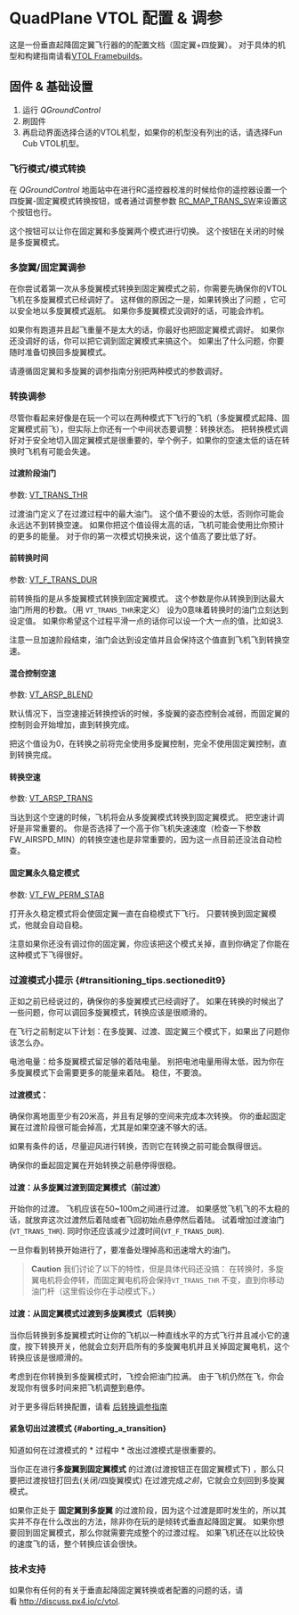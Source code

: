 # QuadPlane VTOL 配置 & 调参

这是一份垂直起降固定翼飞行器的的配置文档（固定翼+四旋翼）。 对于具体的机型和构建指南请看[VTOL Framebuilds](../frames_vtol/README.md)。

## 固件 & 基础设置

1. 运行 *QGroundControl*
2. 刷固件
3. 再启动界面选择合适的VTOL机型，如果你的机型没有列出的话，请选择Fun Cub VTOL机型。 

### 飞行模式/模式转换

在 *QGroundControl* 地面站中在进行RC遥控器校准的时候给你的遥控器设置一个四旋翼-固定翼模式转换按钮，或者通过调整参数 [RC_MAP_TRANS_SW](../advanced_config/parameter_reference.md#RC_MAP_TRANS_SW)来设置这个按钮也行。

这个按钮可以让你在固定翼和多旋翼两个模式进行切换。 这个按钮在关闭的时候是多旋翼模式。

### 多旋翼/固定翼调参

在你尝试着第一次从多旋翼模式转换到固定翼模式之前，你需要先确保你的VTOL飞机在多旋翼模式已经调好了。 这样做的原因之一是，如果转换出了问题 ，它可以安全地以多旋翼模式返航。 如果你多旋翼模式没调好的话，可能会炸机。

如果你有跑道并且起飞重量不是太大的话，你最好也把固定翼模式调好。 如果你还没调好的话，你可以把它调到固定翼模式来搞这个。 如果出了什么问题，你要随时准备切换回多旋翼模式。

请遵循固定翼和多旋翼的调参指南分别把两种模式的参数调好。

### 转换调参

尽管你看起来好像是在玩一个可以在两种模式下飞行的飞机（多旋翼模式起降、固定翼模式前飞），但实际上你还有一个中间状态要调整：转换状态。 把转换模式调好对于安全地切入固定翼模式是很重要的，举个例子，如果你的空速太低的话在转换时飞机有可能会失速。

#### 过渡阶段油门

参数: [VT_TRANS_THR](../advanced_config/parameter_reference.md#VT_TRANS_THR)

过渡油门定义了在过渡过程中的最大油门。 这个值不要设的太低，否则你可能会永远达不到转换空速。 如果你把这个值设得太高的话，飞机可能会使用比你预计的更多的能量。 对于你的第一次模式切换来说，这个值高了要比低了好。

#### 前转换时间

参数: [VT_F_TRANS_DUR](../advanced_config/parameter_reference.md#VT_F_TRANS_DUR)

前转换指的是从多旋翼模式转换到固定翼模式。 这个参数是你从转换到到达最大油门所用的秒数。（用 `VT_TRANS_THR`来定义） 设为0意味着转换时的油门立刻达到设定值。 如果你希望这个过程平滑一点的话你可以设一个大一点的值，比如说3.

注意一旦加速阶段结束，油门会达到设定值并且会保持这个值直到飞机飞到转换空速。

#### 混合控制空速

参数: [VT_ARSP_BLEND](../advanced_config/parameter_reference.md#VT_ARSP_BLEND)

默认情况下，当空速接近转换控诉的时候，多旋翼的姿态控制会减弱，而固定翼的控制则会开始增加，直到转换完成。

把这个值设为0，在转换之前将完全使用多旋翼控制，完全不使用固定翼控制，直到转换完成。

#### 转换空速

参数: [VT_ARSP_TRANS](../advanced_config/parameter_reference.md#VT_ARSP_TRANS)

当达到这个空速的时候，飞机将会从多旋翼模式转换到固定翼模式。 把空速计调好是非常重要的。 你是否选择了一个高于你飞机失速速度（检查一下参数FW\_AIRSPD\_MIN）的转换空速也是非常重要的，因为这一点目前还没法自动检查。

#### 固定翼永久稳定模式

参数: [VT_FW_PERM_STAB](../advanced_config/parameter_reference.md#VT_FW_PERM_STAB)

打开永久稳定模式将会使固定翼一直在自稳模式下飞行。 只要转换到固定翼模式，他就会自动自稳。

注意如果你还没有调过你的固定翼，你应该把这个模式关掉，直到你确定了你能在这种模式下飞得很好。

### 过渡模式小提示 {#transitioning_tips.sectionedit9}

正如之前已经说过的，确保你的多旋翼模式已经调好了。 如果在转换的时候出了一些问题，你可以调回多旋翼模式，转换应该是很顺滑的。

在飞行之前制定以下计划：在多旋翼、过渡、固定翼三个模式下，如果出了问题你该怎么办。

电池电量：给多旋翼模式留足够的着陆电量。 别把电池电量用得太低，因为你在多旋翼模式下会需要更多的能量来着陆。 稳住，不要浪。

#### 过渡模式：

确保你离地面至少有20米高，并且有足够的空间来完成本次转换。 你的垂起固定翼在过渡阶段很可能会掉高，尤其是如果空速不够大的话。

如果有条件的话，尽量迎风进行转换，否则它在转换之前可能会飘得很远。

确保你的垂起固定翼在开始转换之前悬停得很稳。

#### 过渡：从多旋翼过渡到固定翼模式（前过渡）

开始你的过渡。 飞机应该在50~100m之间进行过渡。 如果感觉飞机飞的不太稳的话，就放弃这次过渡然后着陆或者飞回初始点悬停然后着陆。 试着增加过渡油门(`VT_TRANS_THR`). 同时你还应该减少过渡时间(`VT_F_TRANS_DUR`).

一旦你看到转换开始进行了，要准备处理掉高和迅速增大的油门。

> **Caution** 我们讨论了以下的特性，但是具体代码还没搞： 在转换时，多旋翼电机将会停转，而固定翼电机将会保持`VT_TRANS_THR` 不变，直到你移动油门杆（这里假设你在手动模式下。）

#### 过渡：从固定翼模式过渡到多旋翼模式（后转换）

当你后转换到多旋翼模式时让你的飞机以一种直线水平的方式飞行并且减小它的速度，按下转换开关，他就会立刻开启所有的多旋翼电机并且关掉固定翼电机，这个转换应该是很顺滑的。

考虑到在你转换到多旋翼模式时，飞控会把油门拉满。 由于飞机仍然在飞，你会发现你有很多时间来把飞机调整到悬停。

对于更多得后转换配置，请看 [后转换调参指南](vtol_back_transition_tuning.md)

#### 紧急切出过渡模式 {#aborting_a_transition}

知道如何在过渡模式的 * 过程中 * 改出过渡模式是很重要的。

当你正在进行**多旋翼到固定翼模式** 的过渡(过渡按钮正在固定翼模式下) ，那么只要把过渡按钮打回去(关闭/四旋翼模式) 在过渡完成*之前*，它就会立刻回到多旋翼模式。

如果你正处于 **固定翼到多旋翼** 的过渡阶段，因为这个过渡是即时发生的，所以其实并不存在什么改出的方法，除非你在玩的是倾转式垂直起降固定翼。 如果你想要回到固定翼模式，那么你就需要完成整个的过渡过程。 如果飞机还在以比较快的速度飞的话，整个转换应该会很快。

### 技术支持

如果你有任何的有关于垂直起降固定翼转换或者配置的问题的话，请看 <http://discuss.px4.io/c/vtol>.

 